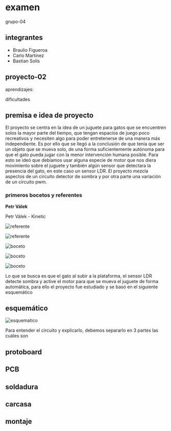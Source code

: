 # examen

grupo-04

## integrantes
- Braulio Figueroa
- Carlo Martínez
- Bastian Solís

## proyecto-02

aprendizajes: 

dificultades

## premisa e idea de proyecto

El proyecto se centra en la idea de un juguete para gatos que se encuentren solos la mayor parte del tiempo, que tengan espacios de juego poco recreativos y necesiten algo para poder entretenerse de una manera más independiente. Es por ello que se llegó a la conclusión de que tenía que ser un objeto que se mueva solo, de una forma suficientemente autónoma para que el gato pueda jugar con la menor intervención humana posible. Para esto se ideó que debíamos usar alguna especie de motor que nos diera movimiento sobre el juguete y también algún sensor que detectara la presencia del gato, en este caso un sensor LDR. El proyecto mezcla aspectos de un circuito detector de sombra y por otra parte una variación de un circuito pwm.

### primeros bocetos y referentes

**Petr Válek**

Petr Válek - Kinetic

![referente](./imagenes/protoboard/tme-grupo04-referente-registro01.jpg)

![referente](./imagenes/protoboard/tme-grupo04-referente-registro02.JPG)

![boceto](./imagenes/protoboard/tme-grupo04-premisa-registro01.jpg)

![boceto](./imagenes/protoboard/tme-grupo04-premisa-registro02.jpg)

![boceto](./imagenes/protoboard/tme-grupo04-premisa-registro03.jpg)

Lo que se busca es que el gato al subir a la plataforma, el sensor LDR detecte sombra y active el motor para que se mueva el juguete de forma automática, para ello el proyecto fue estudiado y se basó en el siguiente esquemático

## esquemático

![esquematico](./imagenes/protoboard/tme-grupo04-esquemático-registro01.jpg)

Para entender el circuito y explicarlo, debemos separarlo en 3 partes las cuáles son

## protoboard

## PCB

## soldadura

## carcasa

## montaje

